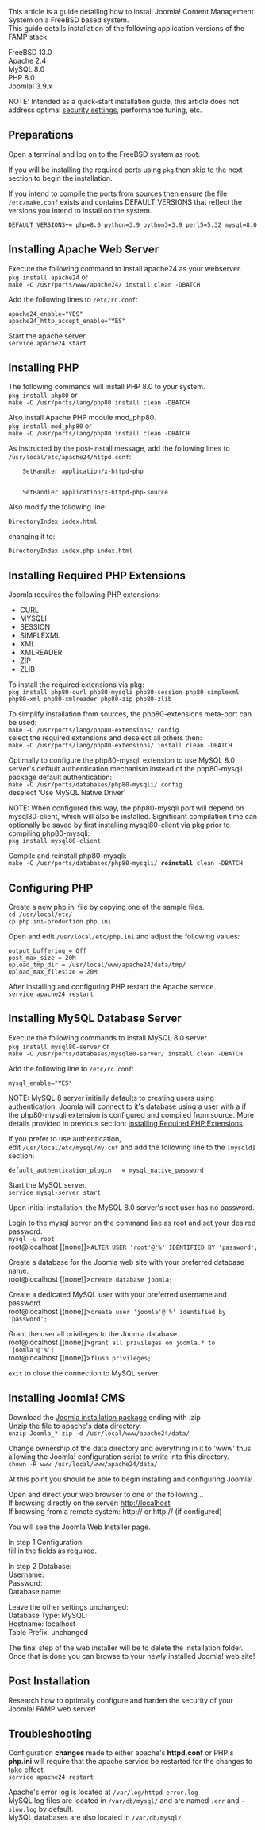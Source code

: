 <!-- Filename: FreeBSD_Installation / Display title: FreeBSD-Installation -->

This article is a guide detailing how to install Joomla! Content
Management System on a FreeBSD based system.  
This guide details installation of the following application versions of
the FAMP stack:  
  
FreeBSD 13.0  
Apache 2.4  
MySQL 8.0  
PHP 8.0  
Joomla! 3.9.x  
  
NOTE: Intended as a quick-start installation guide, this article does
not address optimal [security
settings](https://docs.joomla.org/Security_Checklist "Special:MyLanguage/Security Checklist"),
performance tuning, etc.  
  

## Preparations

Open a terminal and log on to the FreeBSD system as root.

If you will be installing the required ports using `pkg` then skip to
the next section to begin the installation.

If you intend to compile the ports from sources then ensure the file
`/etc/make.conf` exists and contains DEFAULT_VERSIONS that reflect the
versions you intend to install on the system.  

    DEFAULT_VERSIONS+= php=8.0 python=3.9 python3=3.9 perl5=5.32 mysql=8.0

## Installing Apache Web Server

Execute the following command to install apache24 as your webserver.  
`pkg install apache24` or  
`make -C /usr/ports/www/apache24/ install clean -DBATCH`

Add the following lines to `/etc/rc.conf`:

    apache24_enable="YES"
    apache24_http_accept_enable="YES"

Start the apache server.  
`service apache24 start`  
  

## Installing PHP

The following commands will install PHP 8.0 to your system.  
`pkg install php80` or  
`make -C /usr/ports/lang/php80 install clean -DBATCH`  

Also install Apache PHP module mod_php80.  
`pkg install mod_php80` or  
`make -C /usr/ports/lang/php80 install clean -DBATCH`  

As instructed by the post-install message, add the following lines to
`/usr/local/etc/apache24/httpd.conf`:  

        SetHandler application/x-httpd-php


        SetHandler application/x-httpd-php-source

Also modify the following line:  

    DirectoryIndex index.html

changing it to:  

    DirectoryIndex index.php index.html

## Installing Required PHP Extensions

Joomla requires the following PHP extensions:

- CURL
- MYSQLI
- SESSION
- SIMPLEXML
- XML
- XMLREADER
- ZIP
- ZLIB

To install the required extensions via pkg:  
`pkg install php80-curl php80-mysqli php80-session php80-simplexml php80-xml php80-xmlreader php80-zip php80-zlib`  

To simplify installation from sources, the php80-extensions meta-port
can be used:  
`make -C /usr/ports/lang/php80-extensions/ config`  
select the required extensions and deselect all others then:  
`make -C /usr/ports/lang/php80-extensions/ install clean -DBATCH`  

Optimally to configure the php80-mysqli extension to use MySQL 8.0
server's default authentication mechanism instead of the php80-mysqli
package default authentication:  
`make -C /usr/ports/databases/php80-mysqli/ config`  
deselect 'Use MySQL Native Driver'  
  
NOTE: When configured this way, the php80-mysqli port will depend on
mysql80-client, which will also be installed. Significant compilation
time can optionally be saved by first installing mysql80-client via pkg
prior to compiling php80-mysqli:  
`pkg install mysql80-client`  
  
Compile and reinstall php80-mysqli:  
`make -C /usr/ports/databases/php80-mysqli/ `**`reinstall`**` clean -DBATCH`  

## Configuring PHP

Create a new php.ini file by copying one of the sample files.  
`cd /usr/local/etc/`  
`cp php.ini-production php.ini`  

Open and edit `/usr/local/etc/php.ini` and adjust the following values:

    output_buffering = Off
    post_max_size = 20M
    upload_tmp_dir = /usr/local/www/apache24/data/tmp/
    upload_max_filesize = 20M

After installing and configuring PHP restart the Apache service.  
`service apache24 restart`  
  

## Installing MySQL Database Server

Execute the following commands to install MySQL 8.0 server.  
`pkg install mysql80-server` or  
`make -C /usr/ports/databases/mysql80-server/ install clean -DBATCH`  
  

Add the following line to `/etc/rc.conf`:  

    mysql_enable="YES"

NOTE: MySQL 8 server initially defaults to creating users using
authentication. Joomla will connect to it's database using a user with a
if the php80-mysqli extension is configured and compiled from source.
More details provided in previous section: [Installing Required PHP
Extensions](https://docs.joomla.org/FreeBSD_Installation#Installing_Required_PHP_Extensions "FreeBSD Installation").

If you prefer to use authentication,  
edit `/usr/local/etc/mysql/my.cnf` and add the following line to the
`[mysqld]` section:  

    default_authentication_plugin   = mysql_native_password

Start the MySQL server.  
`service mysql-server start`  
  
Upon initial installation, the MySQL 8.0 server's root user has no
password.  
  
Login to the mysql server on the command line as root and set your
desired password.  
`mysql -u root`  
root@localhost
\[(none)\]\>`ALTER USER 'root'@'%' IDENTIFIED BY 'password';`  
  
Create a database for the Joomla web site with your preferred database
name.  
root@localhost \[(none)\]\>`create database joomla;`  
  
Create a dedicated MySQL user with your preferred username and
password.  
root@localhost
\[(none)\]\>`create user 'joomla'@'%' identified by 'password';`  
  
Grant the user all privileges to the Joomla database.  
root@localhost
\[(none)\]\>`grant all privileges on joomla.* to 'joomla'@'%';`  
root@localhost \[(none)\]\>`flush privileges;`  
  
`exit` to close the connection to MySQL server.  
  

## Installing Joomla! CMS

Download the
<a href="https://downloads.joomla.org/latest" class="external text"
target="_blank" rel="noreferrer noopener">Joomla installation
package</a> ending with .zip  
Unzip the file to apache's data directory.  
`unzip Joomla_*.zip -d /usr/local/www/apache24/data/`  

Change ownership of the data directory and everything in it to 'www'
thus allowing the Joomla! configuration script to write into this
directory.  
`chown -R www /usr/local/www/apache24/data/`  

At this point you should be able to begin installing and configuring
Joomla!  

Open and direct your web browser to one of the following...  
If browsing directly on the server:
<a href="http://localhost" class="external free" target="_blank"
rel="nofollow noreferrer noopener">http://localhost</a>  
If browsing from a remote system: http:// or http:// (if configured)  

You will see the Joomla Web Installer page.  

  
In step 1 Configuration:  
fill in the fields as required.  

  
In step 2 Database:  
Username:  
Password:  
Database name:  

  
Leave the other settings unchanged:  
Database Type: MySQLi  
Hostname: localhost  
Table Prefix: unchanged  

  
The final step of the web installer will be to delete the installation
folder.  
Once that is done you can browse to your newly installed Joomla! web
site!  
  

## Post Installation

Research how to optimally configure and harden the security of your
Joomla! FAMP web server!  
  

## Troubleshooting

Configuration **changes** made to either apache's **httpd.conf** or
PHP's **php.ini** will require that the apache service be restarted for
the changes to take effect.  
`service apache24 restart`  

  
Apache's error log is located at `/var/log/httpd-error.log`  
MySQL log files are located in `/var/db/mysql/` and are named `.err` and
`-slow.log` by default.  
MySQL databases are also located in `/var/db/mysql/`  
